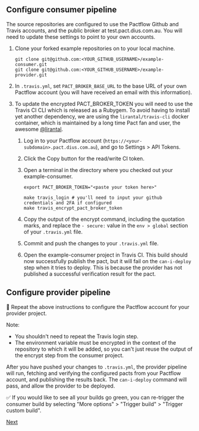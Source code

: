 ## Configure consumer pipeline

The source repositories are configured to use the Pactflow Github and Travis accounts, and the public broker at test.pact.dius.com.au. You will need to update these settings to point to your own accounts.

1. Clone your forked example repositories on to your local machine.

    ```
    git clone git@github.com:<YOUR_GITHUB_USERNAME>/example-consumer.git
    git clone git@github.com:<YOUR_GITHUB_USERNAME>/example-provider.git
    ```

1. In `.travis.yml`, set `PACT_BROKER_BASE_URL` to the base URL of your own Pactflow account (you will have received an email with this information).
1. To update the encrypted PACT_BROKER_TOKEN you will need to use the Travis CI CLI which is released as a Rubygem. To avoid having to install yet another dependency, we are using the `lirantal/travis-cli` docker container, which is maintained by a long time Pact fan and user, the awesome [@lirantal](https://github.com/lirantal).
    1. Log in to your Pactflow account (`https://<your-subdomain>.pact.dius.com.au`), and go to Settings > API Tokens.
    1. Click the Copy button for the read/write CI token.
    1. Open a terminal in the directory where you checked out your example-consumer.

        ```
        export PACT_BROKER_TOKEN="<paste your token here>"

        make travis_login # you'll need to input your github credentials and 2FA if configured
        make travis_encrypt_pact_broker_token
        ```
    1. Copy the output of the encrypt command, including the quotation marks, and replace the `- secure:` value in the `env > global` section of your `.travis.yml` file.
    1. Commit and push the changes to your `.travis.yml` file.
    1. Open the example-consumer project in Travis CI. This build should now successfully publish the pact, but it will fail on the `can-i-deploy` step when it tries to deploy. This is because the provider has not published a successful verification result for the pact.

## Configure provider pipeline

:repeat: Repeat the above instructions to configure the Pactflow account for your provider project.

Note:

* You shouldn't need to repeat the Travis login step.
* The environment variable must be encrypted in the context of the repository to which it will be added, so you can't just reuse the output of the encrypt step from the consumer project.

After you have pushed your changes to `.travis.yml`, the provider pipeline will run, fetching and verifying the configured pacts from your Pactflow account, and publishing the results back. The `can-i-deploy` command will pass, and allow the provider to be deployed.

:white_check_mark: If you would like to see all your builds go green, you can re-trigger the consumer build by selecting "More options" > "Trigger build" > "Trigger custom build".

[Next](./05_configure_webhook.md)
